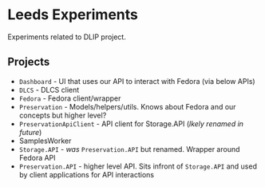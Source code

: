 # Leeds Experiments

Experiments related to DLIP project.

## Projects

* `Dashboard` - UI that uses our API to interact with Fedora (via below APIs)
* `DLCS` - DLCS client 
* `Fedora` - Fedora client/wrapper
* `Preservation` - Models/helpers/utils. Knows about Fedora and our concepts but higher level?
* `PreservationApiClient` - API client for Storage.API (*lkely renamed in future*)
* SamplesWorker
* `Storage.API` - _was_ `Preservation.API` but renamed. Wrapper around Fedora API
* `Preservation.API` - higher level API. Sits infront of `Storage.API` and used by client applications for API interactions